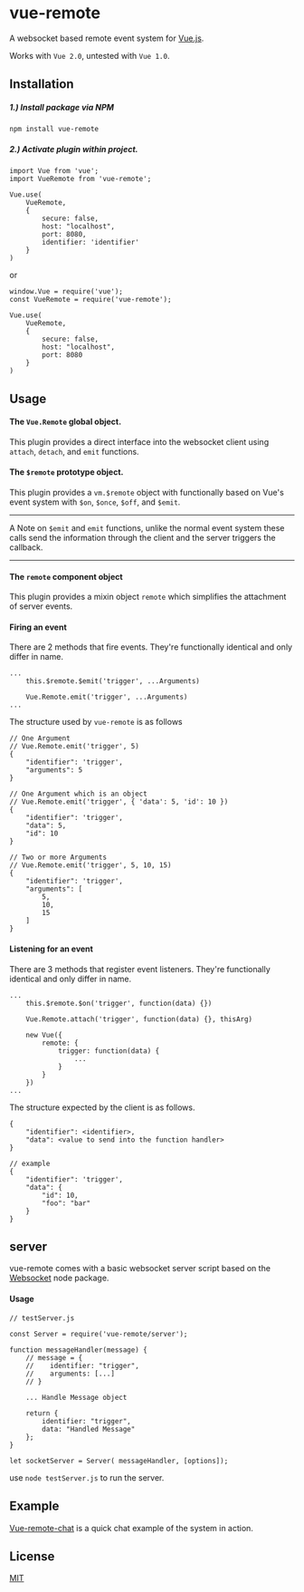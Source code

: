 # vue-remote

A websocket based remote event system for [Vue.js](http://vuejs.org).

Works with `Vue 2.0`, untested with `Vue 1.0`.

## Installation

##### 1.) Install package via NPM
```
npm install vue-remote
```


##### 2.) Activate plugin within project.
```
import Vue from 'vue';
import VueRemote from 'vue-remote';

Vue.use(
    VueRemote,
    {
        secure: false,
        host: "localhost",
        port: 8080,
        identifier: 'identifier'
    }
)
```

or

```
window.Vue = require('vue');
const VueRemote = require('vue-remote');

Vue.use(
    VueRemote,
    {
        secure: false,
        host: "localhost",
        port: 8080
    }
)
```

## Usage

#### The `Vue.Remote` global object.
This plugin provides a direct interface into the websocket client using `attach`, `detach`, and `emit` functions.

#### The `$remote` prototype object.
This plugin provides a `vm.$remote` object with functionally based on Vue's event system with `$on`, `$once`, `$off`, and `$emit`.

---

A Note on `$emit` and `emit` functions, unlike the normal event system these calls send the information through the client and the server triggers the callback.

---

#### The `remote` component object
This plugin provides a mixin object `remote` which simplifies the attachment of server events.

#### Firing an event
There are 2 methods that fire events. They're functionally identical and only differ in name.
```
...
    this.$remote.$emit('trigger', ...Arguments)

    Vue.Remote.emit('trigger', ...Arguments)
...
```

The structure used by `vue-remote` is as follows
```
// One Argument
// Vue.Remote.emit('trigger', 5)
{
    "identifier": 'trigger',
    "arguments": 5
}

// One Argument which is an object
// Vue.Remote.emit('trigger', { 'data': 5, 'id': 10 })
{
    "identifier": 'trigger',
    "data": 5,
    "id": 10
}

// Two or more Arguments
// Vue.Remote.emit('trigger', 5, 10, 15)
{
    "identifier": 'trigger',
    "arguments": [
        5,
        10,
        15
    ]
}

```

#### Listening for an event
There are 3 methods that register event listeners. They're functionally identical and only differ in name.
```
...
    this.$remote.$on('trigger', function(data) {})
    
    Vue.Remote.attach('trigger', function(data) {}, thisArg)
    
    new Vue({
        remote: {
            trigger: function(data) {
                ...
            }
        }
    })
...
```

The structure expected by the client is as follows.
```
{
    "identifier": <identifier>,
    "data": <value to send into the function handler>
}

// example
{
    "identifier": 'trigger',
    "data": {
        "id": 10,
        "foo": "bar"
    }
}
```

## server
vue-remote comes with a basic websocket server script based on the [Websocket](https://www.npmjs.com/package/websocket) node package.

#### Usage
```
// testServer.js

const Server = require('vue-remote/server');

function messageHandler(message) {
    // message = {
    //    identifier: "trigger",
    //    arguments: [...]
    // }

    ... Handle Message object

    return {
        identifier: "trigger",
        data: "Handled Message"
    };
}

let socketServer = Server( messageHandler, [options]);
```

use `node testServer.js` to run the server.

## Example

[Vue-remote-chat](https://github.com/MacArthurJustin/vue-remote-chat) is a quick chat example of the system in action.

## License

[MIT](http://opensource.org/licenses/MIT)
